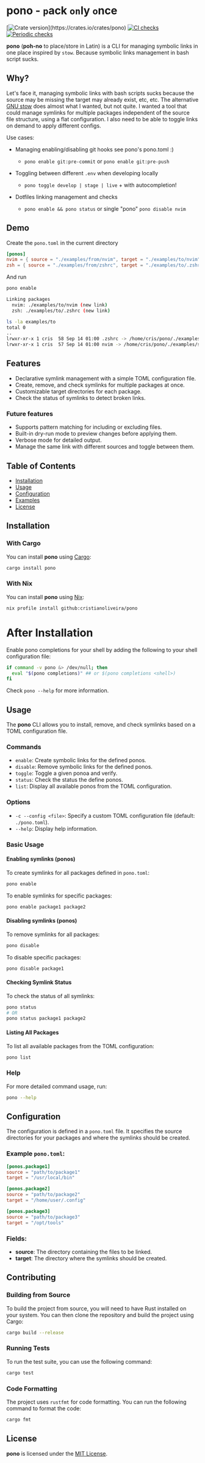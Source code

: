 # pono - `p`ack `on`ly `o`nce

[![Crate version](https://img.shields.io/crates/v/pono.svg?)](https://crates.io/crates/pono)
[![CI checks](https://github.com/cristianoliveira/pono/actions/workflows/on-push.yml/badge.svg)](https://github.com/cristianoliveira/pono/actions/workflows/on-push.yml)
[![Periodic checks](https://github.com/cristianoliveira/pono/actions/workflows/on-schedule-checks.yml/badge.svg)](https://github.com/cristianoliveira/pono/actions/workflows/on-schedule-checks.yml)

**pono** (__poh-no__ to place/store in Latin) is a CLI for managing symbolic links in one place inspired by `stow`. Because symbolic links management in bash script sucks.

## Why?

Let's face it, managing symbolic links with bash scripts sucks because the source may be missing the target may already exist, etc, etc. The alternative [GNU stow](https://www.gnu.org/software/stow/) does almost what I wanted, but not quite. I wanted a tool that could manage symlinks for multiple packages independent of the source file structure, using a flat configuration. I also need to be able to toggle links on demand to apply different configs.

Use cases: 

  - Managing enabling/disabling git hooks see pono's pono.toml :)
    - `pono enable git:pre-commit` or `pono enable git:pre-push`

  - Toggling between different `.env` when developing locally
    - `pono toggle develop | stage | live` + with autocompletion!

  - Dotfiles linking management and checks
    - `pono enable && pono status` or single "pono" `pono disable nvim`

## Demo

Create the `pono.toml` in the current directory
```toml
[ponos]
nvim = { source = "./examples/from/nvim", target = "./examples/to/nvim" }
zsh = { source = "./examples/from/zshrc", target = "./examples/to/.zshrc" }
```
And run
```bash
pono enable

Linking packages
  nvim: ./examples/to/nvim (new link)
  zsh: ./examples/to/.zshrc (new link)

ls -la examples/to                                                                                                                                                     [1:00:35]
total 0
..
lrwxr-xr-x 1 cris  58 Sep 14 01:00 .zshrc -> /home/cris/pono/./examples/src/zshrc
lrwxr-xr-x 1 cris  57 Sep 14 01:00 nvim -> /home/cris/pono/./examples/src/nvim
```

## Features

- Declarative symlink management with a simple TOML configuration file.
- Create, remove, and check symlinks for multiple packages at once.
- Customizable target directories for each package.
- Check the status of symlinks to detect broken links.

### Future features
- Supports pattern matching for including or excluding files.
- Built-in dry-run mode to preview changes before applying them.
- Verbose mode for detailed output.
- Manage the same link with different sources and toggle between them.

## Table of Contents

- [Installation](#installation)
- [Usage](#usage)
- [Configuration](#configuration)
- [Examples](#examples)
- [License](#license)

## Installation

### With Cargo

You can install **pono** using [Cargo](https://doc.rust-lang.org/cargo/):

```bash
cargo install pono
```

### With Nix

You can install **pono** using [Nix](https://nixos.org/):

```bash
nix profile install github:cristianoliveira/pono
```

# After Installation

Enable pono completions for your shell by adding the following to your shell configuration file:

```bash
if command -v pono &> /dev/null; then
  eval "$(pono completions)" ## or $(pono completions <shell>)
fi
```

Check `pono --help` for more information.

## Usage

The **pono** CLI allows you to install, remove, and check symlinks based on a TOML configuration file.

### Commands

- `enable`: Create symbolic links for the defined ponos.
- `disable`: Remove symbolic links for the defined ponos.
- `toggle`: Toggle a given ponoa and verify.
- `status`: Check the status the define ponos.
- `list`: Display all available ponos from the TOML configuration.

### Options

- `-c --config <file>`: Specify a custom TOML configuration file (default: `./pono.toml`).
- `--help`: Display help information.

### Basic Usage

#### Enabling symlinks (ponos)

To create symlinks for all packages defined in `pono.toml`:

```bash
pono enable
```

To enable symlinks for specific packages:

```bash
pono enable package1 package2
```

#### Disabling symlinks (ponos)

To remove symlinks for all packages:

```bash
pono disable
```

To disable specific packages:

```bash
pono disable package1
```

#### Checking Symlink Status

To check the status of all symlinks:

```bash
pono status
# OR
pono status package1 package2
```

#### Listing All Packages

To list all available packages from the TOML configuration:

```bash
pono list
```

### Help

For more detailed command usage, run:

```bash
pono --help
```

## Configuration

The configuration is defined in a `pono.toml` file. It specifies the source directories for your packages and where the symlinks should be created.

### Example `pono.toml`:

```toml
[ponos.package1]
source = "path/to/package1"
target = "/usr/local/bin"

[ponos.package2]
source = "path/to/package2"
target = "/home/user/.config"

[ponos.package3]
source = "path/to/package3"
target = "/opt/tools"
```

### Fields:

- **source**: The directory containing the files to be linked.
- **target**: The directory where the symlinks should be created.

## Contributing

### Building from Source

To build the project from source, you will need to have Rust installed on your system. You can then clone the repository and build the project using Cargo:

```bash
cargo build --release
```

### Running Tests

To run the test suite, you can use the following command:

```bash
cargo test
```

### Code Formatting

The project uses `rustfmt` for code formatting. You can run the following command to format the code:

```bash
cargo fmt
```

## License

**pono** is licensed under the [MIT License](LICENSE).

